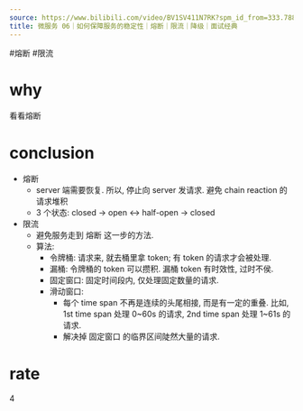 ```yaml
---
source: https://www.bilibili.com/video/BV1SV411N7RK?spm_id_from=333.788.videopod.sections&vd_source=549bde2564979641a5f0adbcfa529b0a
title: 微服务 06｜如何保障服务的稳定性｜熔断｜限流｜降级｜面试经典
---
```


#熔断 #限流
# why
看看熔断
# conclusion
- 熔断
	- server 端需要恢复. 所以, 停止向 server 发请求. 避免 chain reaction 的请求堆积
	- 3 个状态: closed -> open <-> half-open -> closed
- 限流
	- 避免服务走到 熔断 这一步的方法.
	- 算法:
		- 令牌桶: 请求来, 就去桶里拿 token; 有 token 的请求才会被处理.
		- 漏桶: 令牌桶的 token 可以攒积. 漏桶 token 有时效性, 过时不侯.
		- 固定窗口: 固定时间段内, 仅处理固定数量的请求.
		- 滑动窗口: 
			- 每个 time span 不再是连续的头尾相接, 而是有一定的重叠. 比如, 1st time span 处理 0~60s 的请求, 2nd time span 处理 1~61s 的请求.
			- 解决掉 固定窗口 的临界区间陡然大量的请求.
# rate
4
